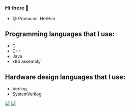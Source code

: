 ### Hi there 👋

<!--
**JasonBrave/JasonBrave** is a ✨ _special_ ✨ repository because its `README.md` (this file) appears on your GitHub profile.

Here are some ideas to get you started:

- 🔭 I’m currently working on ...
- 🌱 I’m currently learning ...
- 👯 I’m looking to collaborate on ...
- 🤔 I’m looking for help with ...
- 💬 Ask me about ...
- 📫 How to reach me: ...
- 😄 Pronouns: ...
- ⚡ Fun fact: ...
-->

- 😄 Pronouns: He/Him

## Programming languages that I use:
- C
- C++
- Java
- x86 assembly

## Hardware design languages that I use:
- Verilog
- SystemVerilog

![](https://github-readme-stats.vercel.app/api/top-langs/?username=JasonBrave&layout=compact)
![](https://github-readme-stats.vercel.app/api?username=JasonBrave&show_icons=true)
